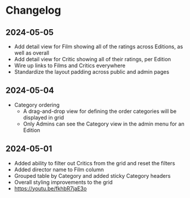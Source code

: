 # Changelog

## 2024-05-05
- Add detail view for Film showing all of the ratings across Editions, as well as overall
- Add detail view for Critic showing all of their ratings, per Edition
- Wire up links to Films and Critics everywhere
- Standardize the layout padding across public and admin pages

## 2024-05-04
- Category ordering
  - A drag-and-drop view for defining the order categories will be displayed in grid
  - Only Admins can see the Category view in the admin menu for an Edition

## 2024-05-01
- Added ability to filter out Critics from the grid and reset the filters
- Added director name to Film column
- Grouped table by Category and added sticky Category headers
- Overall styling improvements to the grid
- https://youtu.be/fkhbR7jaE3o
